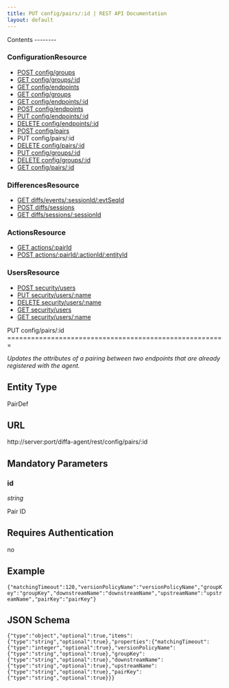 ```yaml
---
title: PUT config/pairs/:id | REST API Documentation
layout: default
---
```


<div id="menu" markdown="1">
Contents
--------

### ConfigurationResource

* [POST config/groups](/doc/rest/config/post/groups)
* [GET config/groups/:id](/doc/rest/config/get/groups/p_id)
* [GET config/endpoints](/doc/rest/config/get/endpoints)
* [GET config/groups](/doc/rest/config/get/groups)
* [GET config/endpoints/:id](/doc/rest/config/get/endpoints/p_id)
* [POST config/endpoints](/doc/rest/config/post/endpoints)
* [PUT config/endpoints/:id](/doc/rest/config/put/endpoints/p_id)
* [DELETE config/endpoints/:id](/doc/rest/config/delete/endpoints/p_id)
* [POST config/pairs](/doc/rest/config/post/pairs)
* PUT config/pairs/:id
* [DELETE config/pairs/:id](/doc/rest/config/delete/pairs/p_id)
* [PUT config/groups/:id](/doc/rest/config/put/groups/p_id)
* [DELETE config/groups/:id](/doc/rest/config/delete/groups/p_id)
* [GET config/pairs/:id](/doc/rest/config/get/pairs/p_id)

### DifferencesResource

* [GET diffs/events/:sessionId/:evtSeqId](/doc/rest/diffs/get/events/p_sessionId/p_evtSeqId)
* [POST diffs/sessions](/doc/rest/diffs/post/sessions)
* [GET diffs/sessions/:sessionId](/doc/rest/diffs/get/sessions/p_sessionId)

### ActionsResource

* [GET actions/:pairId](/doc/rest/actions/get/p_pairId)
* [POST actions/:pairId/:actionId/:entityId](/doc/rest/actions/post/p_pairId/p_actionId/p_entityId)

### UsersResource

* [POST security/users](/doc/rest/security/post/users)
* [PUT security/users/:name](/doc/rest/security/put/users/p_name)
* [DELETE security/users/:name](/doc/rest/security/delete/users/p_name)
* [GET security/users](/doc/rest/security/get/users)
* [GET security/users/:name](/doc/rest/security/get/users/p_name)


</div>

<div id="resources" markdown="1">
PUT config/pairs/:id
=======================================================

<em>Updates the attributes of a pairing between two endpoints that are already registered with the agent.</em>

Entity Type
-----------
PairDef

URL
---
http://server:port/diffa-agent/rest/config/pairs/:id

 
Mandatory Parameters
--------------------

### id

*string*

Pair ID

Requires Authentication
-----------------------
no 

Example
-------
``{"matchingTimeout":120,"versionPolicyName":"versionPolicyName","groupKey":"groupKey","downstreamName":"downstreamName","upstreamName":"upstreamName","pairKey":"pairKey"} ``

JSON Schema
-----------
``{"type":"object","optional":true,"items":{"type":"string","optional":true},"properties":{"matchingTimeout":{"type":"integer","optional":true},"versionPolicyName":{"type":"string","optional":true},"groupKey":{"type":"string","optional":true},"downstreamName":{"type":"string","optional":true},"upstreamName":{"type":"string","optional":true},"pairKey":{"type":"string","optional":true}}} ``
</div>
